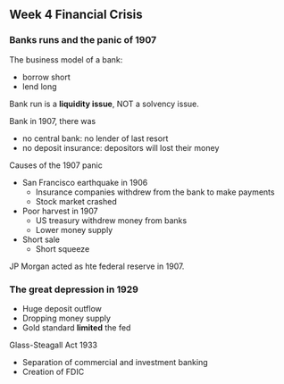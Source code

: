 ## Week 4 Financial Crisis

### Banks runs and the panic of 1907

The business model of a bank:

- borrow short
- lend long

Bank run is a **liquidity issue**, NOT a solvency issue.

Bank in 1907, there was

- no central bank: no lender of last resort
- no deposit insurance: depositors will lost their money


Causes of the 1907 panic

- San Francisco earthquake in 1906
    + Insurance companies withdrew from the bank to make payments
    + Stock market crashed
- Poor harvest in 1907
    + US treasury withdrew money from banks
    + Lower money supply
- Short sale
    + Short squeeze

JP Morgan acted as hte federal reserve in 1907.


### The great depression in 1929

- Huge deposit outflow
- Dropping money supply
- Gold standard **limited** the fed


Glass-Steagall Act 1933

- Separation of commercial and investment banking
- Creation of FDIC

